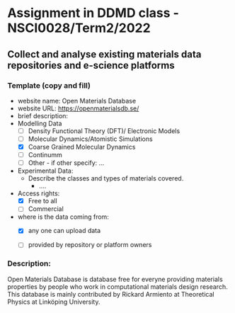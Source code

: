 # Assignment in DDMD class - NSCI0028/Term2/2022

## Collect and analyse existing materials data repositories and e-science platforms 

### Template (copy and fill) 
* website name: Open Materials Database
* website URL: https://openmaterialsdb.se/
* brief description: 
* Modelling Data 
  - [ ] Density Functional Theory (DFT)/ Electronic Models
  - [ ] Molecular Dynamics/Atomistic Simulations
  - [X] Coarse Grained Molecular Dynamics
  - [ ] Continumm 
  - [ ] Other
        - if other specify: ...
* Experimental Data: 
  * Describe the classes and types of materials covered. 
    *  ....
* Access rights: 
  - [X] Free to all 
  - [ ] Commercial 
* where is the data coming from:  
  - [X] any one can upload data 
  - [ ] provided by repository or platform owners
 
 
 ### Description:
 Open Materials Database is database free for everyne providing materials properties by people who work in computational materials design research. This database is mainly contributed by Rickard Armiento at Theoretical Physics at Linköping University.
